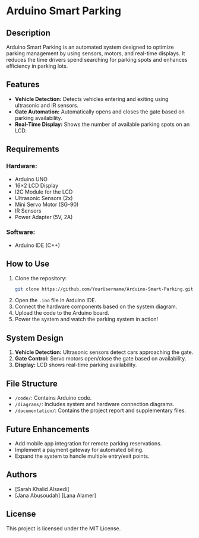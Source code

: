 # Arduino Smart Parking

## Description
Arduino Smart Parking is an automated system designed to optimize parking management by using sensors, motors, and real-time displays. It reduces the time drivers spend searching for parking spots and enhances efficiency in parking lots.

## Features
- **Vehicle Detection:** Detects vehicles entering and exiting using ultrasonic and IR sensors.
- **Gate Automation:** Automatically opens and closes the gate based on parking availability.
- **Real-Time Display:** Shows the number of available parking spots on an LCD.

## Requirements
### Hardware:
- Arduino UNO
- 16×2 LCD Display
- I2C Module for the LCD
- Ultrasonic Sensors (2x)
- Mini Servo Motor (SG-90)
- IR Sensors
- Power Adapter (5V, 2A)

### Software:
- Arduino IDE (C++)

## How to Use
1. Clone the repository:
   ```bash
   git clone https://github.com/YourUsername/Arduino-Smart-Parking.git
   ```
2. Open the `.ino` file in Arduino IDE.
3. Connect the hardware components based on the system diagram.
4. Upload the code to the Arduino board.
5. Power the system and watch the parking system in action!

## System Design
1. **Vehicle Detection:** Ultrasonic sensors detect cars approaching the gate.
2. **Gate Control:** Servo motors open/close the gate based on availability.
3. **Display:** LCD shows real-time parking availability.

## File Structure
- `/code/`: Contains Arduino code.
- `/diagrams/`: Includes system and hardware connection diagrams.
- `/documentation/`: Contains the project report and supplementary files.

## Future Enhancements
- Add mobile app integration for remote parking reservations.
- Implement a payment gateway for automated billing.
- Expand the system to handle multiple entry/exit points.

## Authors
- [Sarah Khalid Alsaedi]
- [Jana Abusoudah]
  [Lana Alamer]

## License
This project is licensed under the MIT License.
